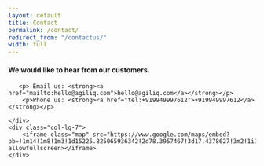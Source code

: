 ```yaml
---
layout: default
title: Contact
permalink: /contact/
redirect_from: "/contactus/"
width: full
---
```


<style>
iframe.map {
    width: 100%;
    height: 400px;
    border: 3px solid #eee;
}
</style>
<div class="row">
    <div class="col-lg-5">
        <h4 class="">We would like to hear from our customers.</h4>
       
       <p> Email us: <strong><a href="mailto:hello@agiliq.com">hello@agiliq.com</a></strong></p>
        <p>Phone us: <strong><a href="tel:+919949997612">+919949997612</a></strong></p>
    
    </div>
    <div class="col-lg-7">
        <iframe class="map" src="https://www.google.com/maps/embed?pb=!1m14!1m8!1m3!1d15225.825065936342!2d78.3957467!3d17.4378627!3m2!1i1024!2i768!4f13.1!3m3!1m2!1s0x0%3A0x492f14f79b91098!2sAgiliq+Info+Solutions+India+Pvt+Ltd!5e0!3m2!1sen!2sin!4v1524362903484" allowfullscreen></iframe>
    </div>
</div>
